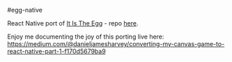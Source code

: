 #egg-native

React Native port of [It Is The Egg](https://www.itistheegg.com) - repo [here](https://github.com/danieljharvey/it-is-the-egg).

Enjoy me documenting the joy of this porting live here: https://medium.com/@danieljamesharvey/converting-my-canvas-game-to-react-native-part-1-f170d5679ba9
